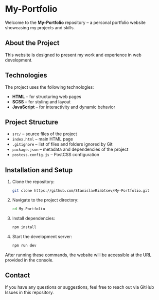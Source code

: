 # My-Portfolio  

Welcome to the **My-Portfolio** repository – a personal portfolio website showcasing my projects and skills.  

## About the Project  

This website is designed to present my work and experience in web development.  

## Technologies  

The project uses the following technologies:  

- **HTML** – for structuring web pages  
- **SCSS** – for styling and layout  
- **JavaScript** – for interactivity and dynamic behavior  

## Project Structure  

- `src/` – source files of the project  
- `index.html` – main HTML page  
- `.gitignore` – list of files and folders ignored by Git  
- `package.json` – metadata and dependencies of the project  
- `postcss.config.js` – PostCSS configuration  

## Installation and Setup  

1. Clone the repository:  

   ```bash
   git clone https://github.com/StanislavRiabtsev/My-Portfolio.git
   ```  

2. Navigate to the project directory:  

   ```bash
   cd My-Portfolio
   ```  

3. Install dependencies:  

   ```bash
   npm install
   ```  

4. Start the development server:  

   ```bash
   npm run dev
   ```  

After running these commands, the website will be accessible at the URL provided in the console.  

## Contact  

If you have any questions or suggestions, feel free to reach out via GitHub Issues in this repository.  
